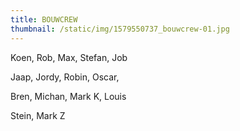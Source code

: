 ```yaml
---
title: BOUWCREW
thumbnail: /static/img/1579550737_bouwcrew-01.jpg
---
```

K﻿oen, Rob, Max, S﻿tefan, Job

Jaap, Jordy,  Robin, O﻿scar,

Bren, M﻿ichan, Mark K, Louis 

S﻿tein, Mark Z